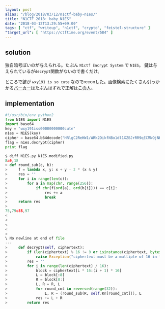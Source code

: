 ```yaml
---
layout: post
alias: "/blog/2018/03/12/n1ctf-baby-n1es/"
title: "N1CTF 2018: baby_N1ES"
date: "2018-03-12T13:29:55+09:00"
tags: [ "ctf", "writeup", "n1ctf", "crypto", "feistel-structure" ]
"target_url": [ "https://ctftime.org/event/584" ]
---
```


## solution

独自暗号ぽいのが与えられる。たぶん `N1ctf Encrypt System` で `N1ES`。
鍵は与えられているが`decrypt`関数がないので書くだけ。

ところで鍵が `wxy191 is so cute` なのでreconした。画像検索にたくさん引っかかる[パー](https://www.aliexpress.com/item/2017-New-Woman-Autumn-And-Winter-Sailor-Collar-Long-sleeve-Casual-Pullovers-Sweatshirts-Thick-Warm-Sweatshirts/32821989240.html)[カー](https://www.amazon.co.jp/dp/B0762QX6G1/)はたぶんはずれで正解は[この人](https://pwnhub.cn/personalinfo?id=41)。

## implementation

``` python
#!/usr/bin/env python2
from N1ES import N1ES
import base64
key = "wxy191iss00000000000cute"
n1es = N1ES(key)
cipher = base64.b64decode("HRlgC2ReHW1/WRk2DikfNBo1dl1XZBJrRR9qECMNOjNHDktBJSxcI1hZIz07YjVx")
flag = n1es.decrypt(cipher)
print flag
```

``` python
$ diff N1ES.py N1ES.modified.py
8a9,18
> def round_sub(c, b):
>     f = lambda x, y: x + y - 2 * (x & y)
>     res = ''
>     for i in range(len(c)):
>         for a in map(chr, range(256)):
>             if chr(f(ord(a), ord(b[i]))) == c[i]:
>                 res += a
>                 break
>     return res
> 
75,79c85,97
< 
< 
< 
<         
<               
\ No newline at end of file
---
>     def decrypt(self, ciphertext):
>         if (len(ciphertext) % 16 != 0 or isinstance(ciphertext, bytes) == False):
>             raise Exception("ciphertext must be a multiple of 16 in length")
>         res = ''
>         for i in range(len(ciphertext) / 16):
>             block = ciphertext[i * 16:(i + 1) * 16]
>             L = block[:8]
>             R = block[8:]
>             L, R = R, L
>             for round_cnt in reversed(range(32)):
>                 L, R = (round_sub(R, self.Kn[round_cnt])), L
>             res += L + R
>         return res
```

